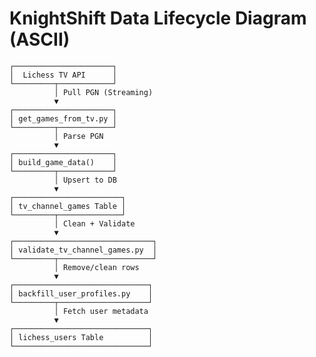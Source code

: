 # KnightShift Data Lifecycle Diagram (ASCII)

    ┌──────────────────────┐
    │  Lichess TV API      │
    └─────────┬────────────┘
              │ Pull PGN (Streaming)
              ▼
    ┌──────────────────────┐
    │ get_games_from_tv.py │
    └─────────┬────────────┘
              │ Parse PGN
              ▼
    ┌──────────────────────┐
    │ build_game_data()    │
    └─────────┬────────────┘
              │ Upsert to DB
              ▼
    ┌────────────────────────┐
    │ tv_channel_games Table │
    └─────────┬──────────────┘
              │ Clean + Validate
              ▼
    ┌───────────────────────────────┐
    │ validate_tv_channel_games.py  │
    └─────────┬─────────────────────┘
              │ Remove/clean rows
              ▼
    ┌──────────────────────────────┐
    │ backfill_user_profiles.py    │
    └─────────┬────────────────────┘
              │ Fetch user metadata
              ▼
    ┌──────────────────────────────┐
    │ lichess_users Table          │
    └──────────────────────────────┘
